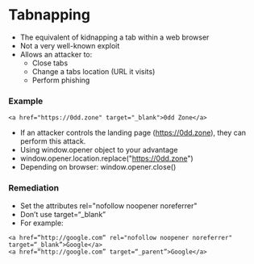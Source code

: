 # Tabnapping

* The equivalent of kidnapping a tab within a web browser
* Not a very well-known exploit
* Allows an attacker to:
  * Close tabs
  * Change a tabs location (URL it visits)
  * Perform phishing



### Example

```
<a href="https://0dd.zone" target="_blank">0dd Zone</a>
```

* If an attacker controls the landing page (https://0dd.zone), they can perform this attack.
* Using window.opener object to your advantage
* window.opener.location.replace("https://0dd.zone")
* Depending on browser: window.opener.close()



### Remediation

* Set the attributes rel="nofollow noopener noreferrer"
* Don’t use target=“\_blank”
* For example:

```
<a href=“http://google.com“ rel="nofollow noopener noreferrer" target=“_blank”>Google</a>
<a href=“http://google.com” target=“_parent”>Google</a>
```